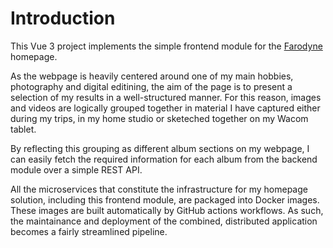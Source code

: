 # Introduction

This Vue 3 project implements the simple frontend module for the [Farodyne](https://www.farodyne.com) homepage.

As the webpage is heavily centered around one of my main hobbies, photography and digital editining, the aim of the page is to present a selection of my results in a well-structured manner. For this reason, images and videos are logically grouped together in material I have captured either during my trips, in my home studio or sketeched together on my Wacom tablet.

By reflecting this grouping as different album sections on my webpage, I can easily fetch the required information for each album from the backend module over a simple REST API.

All the microservices that constitute the infrastructure for my homepage solution, including this frontend module, are
packaged into Docker images. These images are built automatically by GitHub actions workflows. As such, the maintainance and deployment of the combined, distributed application becomes a fairly streamlined pipeline.
